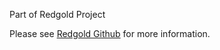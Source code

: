 Part of Redgold Project

Please see [Redgold Github](https://github.com/redgold-io/redgold) for more information.